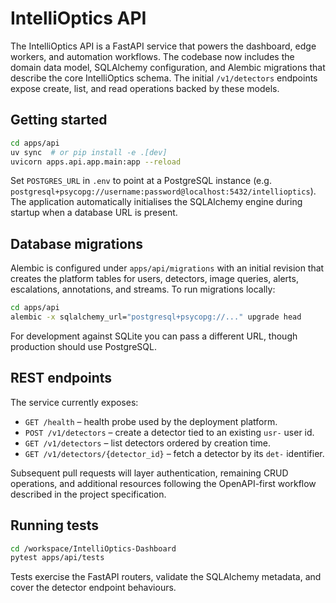 # IntelliOptics API

The IntelliOptics API is a FastAPI service that powers the dashboard, edge
workers, and automation workflows. The codebase now includes the domain data
model, SQLAlchemy configuration, and Alembic migrations that describe the core
IntelliOptics schema. The initial `/v1/detectors` endpoints expose create, list,
and read operations backed by these models.

## Getting started

```bash
cd apps/api
uv sync  # or pip install -e .[dev]
uvicorn apps.api.app.main:app --reload
```

Set `POSTGRES_URL` in `.env` to point at a PostgreSQL instance (e.g.
`postgresql+psycopg://username:password@localhost:5432/intellioptics`). The
application automatically initialises the SQLAlchemy engine during startup when
a database URL is present.

## Database migrations

Alembic is configured under `apps/api/migrations` with an initial revision that
creates the platform tables for users, detectors, image queries, alerts,
escalations, annotations, and streams. To run migrations locally:

```bash
cd apps/api
alembic -x sqlalchemy_url="postgresql+psycopg://..." upgrade head
```

For development against SQLite you can pass a different URL, though production
should use PostgreSQL.

## REST endpoints

The service currently exposes:

* `GET /health` – health probe used by the deployment platform.
* `POST /v1/detectors` – create a detector tied to an existing `usr-` user id.
* `GET /v1/detectors` – list detectors ordered by creation time.
* `GET /v1/detectors/{detector_id}` – fetch a detector by its `det-` identifier.

Subsequent pull requests will layer authentication, remaining CRUD operations,
and additional resources following the OpenAPI-first workflow described in the
project specification.

## Running tests

```bash
cd /workspace/IntelliOptics-Dashboard
pytest apps/api/tests
```

Tests exercise the FastAPI routers, validate the SQLAlchemy metadata, and cover
the detector endpoint behaviours.
